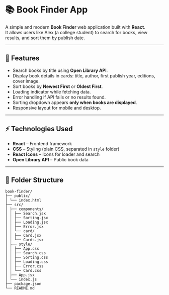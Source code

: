 # 📚 Book Finder App

A simple and modern **Book Finder** web application built with **React**.  
It allows users like Alex (a college student) to search for books, view results, and sort them by publish date.

---

## 🧰 Features

- Search books by title using **Open Library API**.
- Display book details in cards: title, author, first publish year, editions, cover image.
- Sort books by **Newest First** or **Oldest First**.
- Loading indicator while fetching data.
- Error handling if API fails or no results found.
- Sorting dropdown appears **only when books are displayed**.
- Responsive layout for mobile and desktop.

---

## ⚡ Technologies Used

- **React** – Frontend framework
- **CSS** – Styling (plain CSS, separated in `style` folder)
- **React Icons** – Icons for loader and search
- **Open Library API** – Public book data

---

## 📂 Folder Structure

```
book-finder/
├── public/
│ └── index.html
├── src/
│ ├── components/
│ │ ├── Search.jsx
│ │ ├── Sorting.jsx
│ │ ├── Loading.jsx
│ │ ├── Error.jsx
│ │ └── card/
│ │ ├── Card.jsx
│ │ └── Cards.jsx
│ ├── style/
│ │ ├── App.css
│ │ ├── Search.css
│ │ ├── Sorting.css
│ │ ├── Loading.css
│ │ ├── Error.css
│ │ └── Card.css
│ ├── App.jsx
│ └── index.js
├── package.json
└── README.md
```
